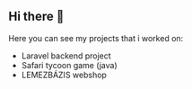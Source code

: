 ## Hi there 👋
Here you can see my projects that i worked on:
- Laravel backend project
- Safari tycoon game (java)
- LEMEZBÁZIS webshop
<!--
**Enklopper03/Enklopper03** is a ✨ _special_ ✨ repository because its `README.md` (this file) appears on your GitHub profile.

Here are some ideas to get you started:
Here you can see my projects that i worked on:
- Laravel backend projet
- 
- 🔭 I’m currently working on ...
- 🌱 I’m currently learning ...
- 👯 I’m looking to collaborate on ...
- 🤔 I’m looking for help with ...
- 💬 Ask me about ...
- 📫 How to reach me: ...
- 😄 Pronouns: ...
- ⚡ Fun fact: ...
-->

